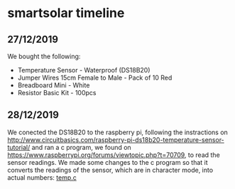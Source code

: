 # smartsolar timeline

## 27/12/2019
We bought the following: 
- Temperature Sensor - Waterproof (DS18B20)
- Jumper Wires 15cm Female to Male - Pack of 10 Red
- Breadboard Mini - White
- Resistor Basic Kit - 100pcs

## 28/12/2019
We conected the DS18B20 to the raspberry pi, following the instractions on http://www.circuitbasics.com/raspberry-pi-ds18b20-temperature-sensor-tutorial/ and ran a c program, we found on https://www.raspberrypi.org/forums/viewtopic.php?t=70709, to read the sensor readings. We made some changes to the c program so that it converts the readings of the sensor, which are in character mode, into actual numbers: [temp.c](../blob/master/code/temp.c)
